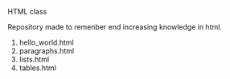 HTML class

Repository made to remenber end increasing knowledge in html.

1) hello_world.html
2) paragraphs.html
3) lists.html
4) tables.html
